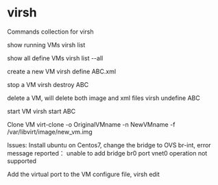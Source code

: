 virsh
============================
Commands collection for virsh

show running VMs
virsh list

show all define VMs
virsh list --all

create a new VM
virsh define ABC.xml

stop a VM
virsh destroy ABC

delete a VM, will delete both image and xml files
virsh undefine ABC

start VM
virsh start ABC

Clone VM
virt-clone -o OriginalVMname -n NewVMname -f /var/libvirt/image/new_vm.img

Issues:
Install ubuntu on Centos7, change the bridge to OVS br-int, error message reported： unable to add bridge br0 port vnet0 operation not supported

Add the virtual port to the VM configure file, 
virsh edit <vm>
<virtualport type='openvswitch'>




